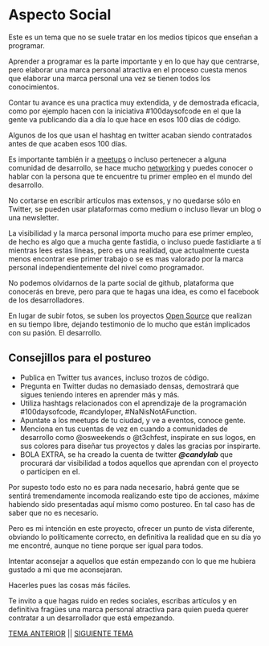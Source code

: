 # Aspecto Social
Este es un tema que no se suele tratar en los medios típicos que enseñan a programar.

Aprender a programar es la parte importante y en lo que hay que centrarse, pero elaborar una marca personal atractiva en el proceso cuesta menos que elaborar una marca personal una vez se tienen todos los conocimientos.

Contar tu avance es una practica muy extendida, y de demostrada eficacia, como por ejemplo hacen con la iniciativa #100daysofcode en el que la gente va publicando día a día lo que hace en esos 100 días de código.

Algunos de los que usan el hashtag en twitter acaban siendo contratados antes de que acaben esos 100 días.

Es importante también ir a [meetups](./glosario.md#meetup) o incluso pertenecer a alguna comunidad de desarrollo, se hace mucho [networking](./glosario.md#networking) y puedes conocer o hablar con la persona que te encuentre tu primer empleo en el mundo del desarrollo.

No cortarse en escribir artículos mas extensos, y no quedarse sólo en Twitter, se pueden usar plataformas como medium o incluso llevar un blog o una newsletter.

La visibilidad y la marca personal importa mucho para ese primer empleo, de hecho es algo que a mucha gente fastidia, o incluso puede fastidiarte a tí mientras lees estas lineas, pero es una realidad, que actualmente cuesta menos encontrar ese primer trabajo o se es mas valorado por la marca personal independientemente del nivel como programador.

No podemos olvidarnos de la parte social de github, plataforma que conocerás en breve, pero para que te hagas una idea, es como el facebook de los desarrolladores.

En lugar de subir fotos, se suben los proyectos [Open Source](./glosario.md#open-source) que realizan en su tiempo libre, dejando testimonio de lo mucho que están implicados con su pasión. El desarrollo.

## Consejillos para el postureo

- Publica en Twitter tus avances, incluso trozos de código.
- Pregunta en Twitter dudas no demasiado densas, demostrará que sigues teniendo interes en aprender más y más.
- Utiliza hashtags relacionados con el aprendizaje de la programación #100daysofcode, #candyloper, #NaNisNotAFunction.
- Apuntate a los meetups de tu ciudad, y ve a eventos, conoce gente.
- Menciona en tus cuentas de vez en cuando a comunidades de desarrollo como @osweekends o @t3chfest, inspírate en sus logos, en sus colores para diseñar tus proyectos y dales las gracias por inspirarte.
- BOLA EXTRA, se ha creado la cuenta de twitter ***@candylab*** que procurará dar visibilidad a todos aquellos que aprendan con el proyecto o participen en el.

Por supesto todo esto no es para nada necesario, habrá gente que se sentirá tremendamente incomoda realizando este tipo de acciones, máxime habiendo sido presentadas aquí mismo como postureo. En tal caso has de saber que no es necesario.

Pero es mi intención en este proyecto, ofrecer un punto de vista diferente, obviando lo políticamente correcto, en definitiva la realidad que en su día yo me encontré, aunque no tiene porque ser igual para todos.

Intentar aconsejar a aquellos que están empezando con lo que me hubiera gustado a mi que me aconsejaran.

Hacerles pues las cosas más fáciles.

Te invito a que hagas ruido en redes sociales, escribas artículos y en definitiva fragües una marca personal atractiva para quien pueda querer contratar a un desarrollador que está empezando.

[TEMA ANTERIOR](./quienhaceque.md) || [SIGUIENTE TEMA](./git.md)